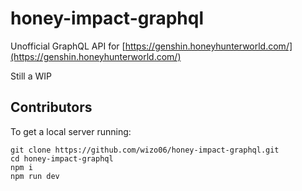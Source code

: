 # honey-impact-graphql

Unofficial GraphQL API for [https://genshin.honeyhunterworld.com/](https://genshin.honeyhunterworld.com/)

Still a WIP

## Contributors

To get a local server running:

```
git clone https://github.com/wizo06/honey-impact-graphql.git
cd honey-impact-graphql
npm i
npm run dev
```